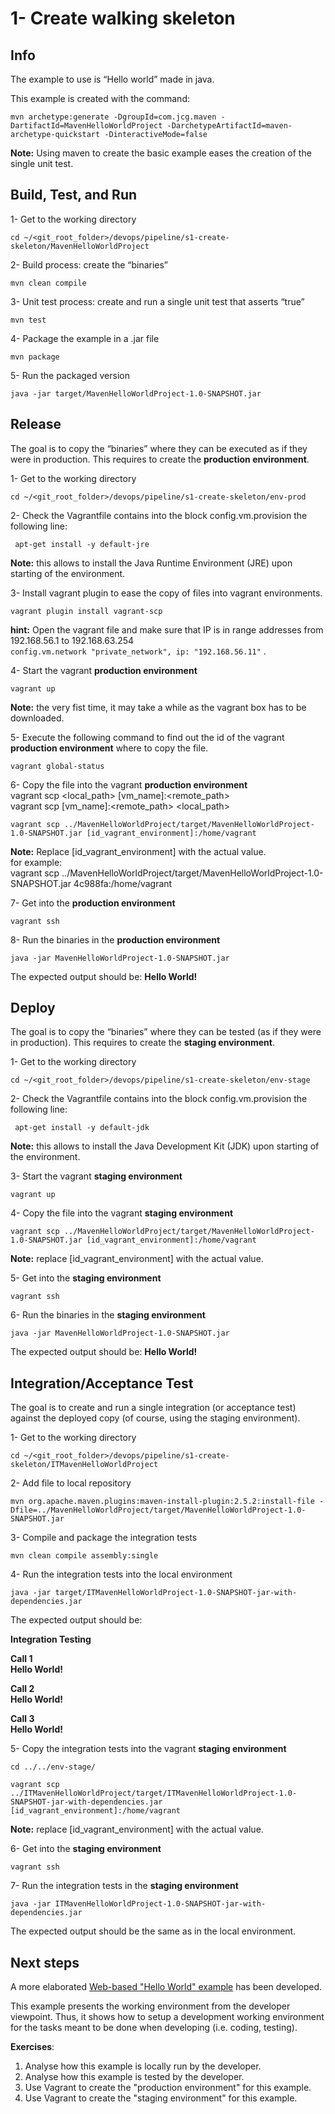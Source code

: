 # 1- Create walking skeleton

## Info
The example to use is “Hello world” made in java.

This example is created with the command:

`mvn archetype:generate -DgroupId=com.jcg.maven -DartifactId=MavenHelloWorldProject -DarchetypeArtifactId=maven-archetype-quickstart -DinteractiveMode=false`

**Note:** Using maven to create the basic example eases the creation of the single unit test. 


## Build, Test, and Run


1- Get to the working directory

`cd ~/<git_root_folder>/devops/pipeline/s1-create-skeleton/MavenHelloWorldProject`

2- Build process: create the “binaries”

`mvn clean compile`

3- Unit test process: create and run a single unit test that asserts “true” 

`mvn test`

4- Package the example in a .jar file

`mvn package`

5- Run the packaged version

`java -jar target/MavenHelloWorldProject-1.0-SNAPSHOT.jar`



## Release 
The goal is to copy the “binaries” where they can be executed as if they were in production. This requires to create the **production environment**.

1- Get to the working directory

`cd ~/<git_root_folder>/devops/pipeline/s1-create-skeleton/env-prod`
    
2-  Check the Vagrantfile contains into the block config.vm.provision the following line:

` apt-get install -y default-jre`

**Note:** this allows to install the Java Runtime Environment (JRE) upon starting of the environment. 

3- Install vagrant plugin to ease the copy of files into vagrant environments.

`vagrant plugin install vagrant-scp`

**hint:** Open the vagrant file and make sure that IP is in range addresses from 192.168.56.1 to 192.168.63.254 <br>
` config.vm.network "private_network", ip: "192.168.56.11" ` 
. <br>

4- Start the vagrant **production environment**

`vagrant up`

**Note:** the very fist time, it may take a while as the vagrant box has to be downloaded. 

5- Execute the following command to find out the id of the vagrant **production environment** where to copy the file.

`vagrant global-status` 

6- Copy the file into the vagrant **production environment** <br>
vagrant scp <local_path> [vm_name]:<remote_path>  <br>
vagrant scp [vm_name]:<remote_path> <local_path>  <br>

`vagrant scp ../MavenHelloWorldProject/target/MavenHelloWorldProject-1.0-SNAPSHOT.jar [id_vagrant_environment]:/home/vagrant`

**Note:** Replace [id_vagrant_environment] with the actual value. <br>
for example:<br>
vagrant scp ../MavenHelloWorldProject/target/MavenHelloWorldProject-1.0-SNAPSHOT.jar 4c988fa:/home/vagrant <br>

7- Get into the **production environment**

`vagrant ssh`

8- Run the binaries in the **production environment**

`java -jar MavenHelloWorldProject-1.0-SNAPSHOT.jar`

The expected output should be: **Hello World!**



## Deploy  

The goal is to copy the “binaries” where they can be tested (as if they were in production). This requires to create the **staging environment**.

1- Get to the working directory

`cd ~/<git_root_folder>/devops/pipeline/s1-create-skeleton/env-stage`


2-  Check the Vagrantfile contains into the block config.vm.provision the following line:

` apt-get install -y default-jdk`

**Note:** this allows to install the Java Development Kit (JDK) upon starting of the environment.


3- Start the vagrant **staging environment**

`vagrant up`


4- Copy the file into the vagrant **staging environment**

`vagrant scp ../MavenHelloWorldProject/target/MavenHelloWorldProject-1.0-SNAPSHOT.jar [id_vagrant_environment]:/home/vagrant`

**Note:** replace [id_vagrant_environment] with the actual value.


5- Get into the **staging environment**

`vagrant ssh`

6- Run the binaries in the **staging environment**

`java -jar MavenHelloWorldProject-1.0-SNAPSHOT.jar`

The expected output should be: **Hello World!**




## Integration/Acceptance Test

The goal is to create and run a single integration (or acceptance test) against the deployed copy (of course, using the staging environment).

1- Get to the working directory

`cd ~/<git_root_folder>/devops/pipeline/s1-create-skeleton/ITMavenHelloWorldProject`


2- Add file to local repository

`mvn org.apache.maven.plugins:maven-install-plugin:2.5.2:install-file -Dfile=../MavenHelloWorldProject/target/MavenHelloWorldProject-1.0-SNAPSHOT.jar`


3- Compile and package the integration tests

`mvn clean compile assembly:single`


4- Run the integration tests into the local environment


`java -jar target/ITMavenHelloWorldProject-1.0-SNAPSHOT-jar-with-dependencies.jar`

The expected output should be: 

**Integration Testing**

**Call 1**<br>
**Hello World!**

**Call 2**<br>
**Hello World!**

**Call 3**<br>
**Hello World!**



5- Copy the integration tests into the vagrant **staging environment**

`cd ../../env-stage/`

`vagrant scp ../ITMavenHelloWorldProject/target/ITMavenHelloWorldProject-1.0-SNAPSHOT-jar-with-dependencies.jar [id_vagrant_environment]:/home/vagrant`

**Note:** replace [id_vagrant_environment] with the actual value.


6- Get into the **staging environment**

`vagrant ssh`

7- Run the integration tests in the **staging environment**

`java -jar ITMavenHelloWorldProject-1.0-SNAPSHOT-jar-with-dependencies.jar`

The expected output should be the same as in the local environment.



## Next steps

A more elaborated [Web-based "Hello World" example](https://github.com/acapozucca/helloworld) has been developed.

This example presents the working environment from the developer viewpoint. Thus, it shows how to setup a development working environment for the tasks meant to be done when developing (i.e. coding, testing).



**Exercises**:

1. Analyse how this example is locally run by the developer.
2. Analyse how this example is tested by the developer.
3. Use Vagrant to create the "production environment" for this example.
4. Use Vagrant to create the "staging environment" for this example.










